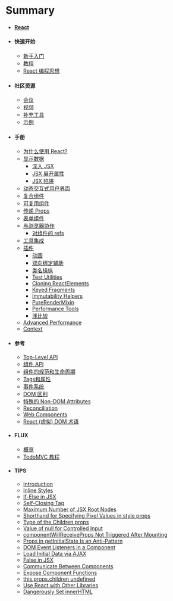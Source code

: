 # Summary

* #### [React](README.md)
* #### 快速开始
  * [新手入门](docs/getting-started.md)
  * [教程](docs/tutorial.md)
  * [React 编程思想](docs/thinking-in-react.md)
* #### 社区资源
  * [会议](docs/conferences.md)
  * [视频](docs/videos.md)
  * [补充工具](docs/complementary-tools.md)
  * [示例](docs/examples.md)
* #### 手册
  * [为什么使用 React?](docs/01-why-react.md)
  * [显示数据](docs/02-displaying-data.md)
      * [深入 JSX](docs/02.1-jsx-in-depth.md)
      * [JSX 展开属性](docs/02.2-jsx-spread.md)
      * [JSX 陷阱](docs/02.3-jsx-gotchas.md)
  * [动态交互式用户界面](docs/03-interactivity-and-dynamic-uis.md)
  * [复合组件](docs/04-multiple-components.md)
  * [可复用组件](docs/05-reusable-components.md)
  * [传递 Props](docs/06-transferring-props.md)
  * [表单组件](docs/07-forms.md)
  * [与浏览器协作](docs/08-working-with-the-browser.md)
    * [对组件的 refs](docs/08.1-more-about-refs.md)
  * [工具集成](docs/09-tooling-integration.md)
  * [插件](docs/10-addons.md)
    * [动画](docs/10.1-animation.md)
    * [双向绑定辅助](docs/10.2-form-input-binding-sugar.md)
    * [类名操纵](docs/10.3-class-name-manipulation.md)
    * [Test Utilities](docs/10.4-test-utils.md)
    * [Cloning ReactElements](docs/10.5-clone-with-props.md)
    * [Keyed Fragments](docs/10.6-create-fragment.md)
    * [Immutability Helpers](docs/10.7-update.md)
    * [PureRenderMixin](docs/10.8-pure-render-mixin.md)
    * [Performance Tools](docs/10.9-perf.md)
    * [浅比较](docs/10.10-shallow-compare.md)
  * [Advanced Performance](docs/11-advanced-performance.md)
  * [Context](docs/12-context.md)
* #### 参考
  * [Top-Level API](docs/ref-01-top-level-api.md)
  * [组件 API](docs/ref-02-component-api.md)
  * [组件的规范和生命周期](docs/ref-03-component-specs.md)
  * [Tags和属性](docs/ref-04-tags-and-attributes.md)
  * [事件系统](docs/ref-05-events.md)
  * [DOM 区别](docs/ref-06-dom-differences.md)
  * [特殊的 Non-DOM Attributes](docs/ref-07-special-non-dom-attributes.md)
  * [Reconciliation](docs/ref-08-reconciliation.md)
  * [Web Components](docs/ref-09-webcomponents.md)
  * [React (虚拟) DOM 术语](docs/ref-10-glossary.md)
* #### FLUX
  * [概览](docs/flux-overview.md)
  * [TodoMVC 教程](docs/flux-todo-list.md)
* #### TIPS
  * [Introduction](tips/01-introduction.md)
  * [Inline Styles](tips/02-inline-styles.md)
  * [If-Else in JSX](tips/03-if-else-in-JSX.md)
  * [Self-Closing Tag](tips/04-self-closing-tag.md)
  * [Maximum Number of JSX Root Nodes](tips/05-maximum-number-of-jsx-root-nodes.md)
  * [Shorthand for Specifying Pixel Values in style props](tips/06-style-props-value-px.md)
  * [Type of the Children props](tips/07-children-props-type.md)
  * [Value of null for Controlled Input](tips/08-controlled-input-null-value.md)
  * [componentWillReceiveProps Not Triggered After Mounting](tips/09-componentWillReceiveProps-not-triggered-after-mounting.md)
  * [Props in getInitialState Is an Anti-Pattern](tips/10-props-in-getInitialState-as-anti-pattern.md)
  * [DOM Event Listeners in a Component](tips/11-dom-event-listeners.md)
  * [Load Initial Data via AJAX](tips/12-initial-ajax.md)
  * [False in JSX](tips/13-false-in-jsx.md)
  * [Communicate Between Components](tips/14-communicate-between-components.md)
  * [Expose Component Functions](tips/15-expose-component-functions.md)
  * [this.props.children undefined](tips/17-children-undefined.md)
  * [Use React with Other Libraries](tips/18-use-react-with-other-libraries.md)
  * [Dangerously Set innerHTML](tips/19-dangerously-set-inner-html.md)

